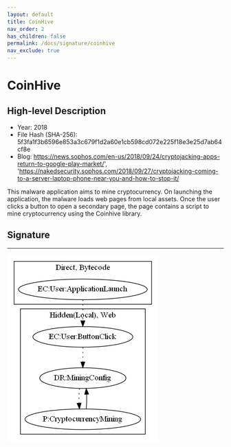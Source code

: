 ```yaml
---
layout: default
title: CoinHive
nav_order: 2
has_children: false
permalink: /docs/signature/coinhive
nav_exclude: true
---
```


# CoinHive

## High-level Description

* Year: 2018
* File Hash (SHA-256): 5f3fa1f3b6596e853a3c679f1d2a60e1cb598cd072e225f18e3e25d7ab64cf8e
* Blog: https://news.sophos.com/en-us/2018/09/24/cryptojacking-apps-return-to-google-play-market/', 'https://nakedsecurity.sophos.com/2018/09/27/cryptojacking-coming-to-a-server-laptop-phone-near-you-and-how-to-stop-it/

This malware application aims to mine cryptocurrency. On launching the application, the malware loads web pages from local assets. Once the user clicks a button to open a secondary page, the page contains a script to mine cryptocurrency using the Coinhive library.

## Signature
---

![](../../img/signatures/CoinHive.png)